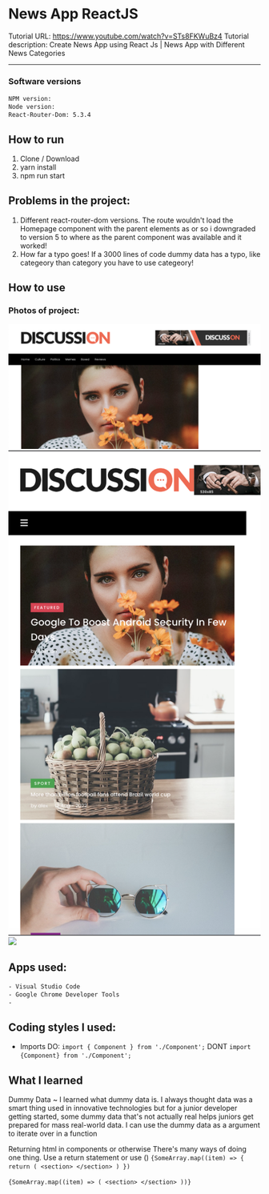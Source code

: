 # News App ReactJS

Tutorial URL: https://www.youtube.com/watch?v=STs8FKWuBz4
Tutorial description: Create News App using React Js | News App with Different News Categories

___________

### Software versions
	NPM version: 
	Node version: 
    React-Router-Dom: 5.3.4

## How to run 
1. Clone / Download
2. yarn install
3. npm run start


## Problems in the project:
1. Different react-router-dom versions. The route wouldn't load the Homepage component with the parent elements as <Router> or <Routes> so i downgraded to version 5 to where <Switch> as the parent component was available and it worked!
2. How far a typo goes! If a 3000 lines of code dummy data has a typo, like categeory than category you have to use categeory!

## How to use

### Photos of project:
![](/public//images//newsappreactjs_image.png)
![](/public//images/newsapp_reactjs_image2.png)
![](/public/images//popularpost_section.gif)

## Apps used:
	- Visual Studio Code
    - Google Chrome Developer Tools
    -
## Coding styles I used:
- Imports
DO:
`import { Component } from './Component';`
DONT 
`import {Component} from './Component';`

## What I learned
Dummy Data ~ I learned what dummy data is. I always thought data was a smart thing used in innovative technologies but for a junior developer getting started, some dummy data that's not actually real helps juniors get prepared for mass real-world data. I can use the dummy data as a argument to iterate over in a function

Returning html in components or otherwise
There's many ways of doing one thing.
Use a return statement or use ()
`{SomeArray.map((item) => { 
    return (
        <section>
        </section>
    )
})`

`{SomeArray.map((item) => (
    <section>
    </section>
))}`